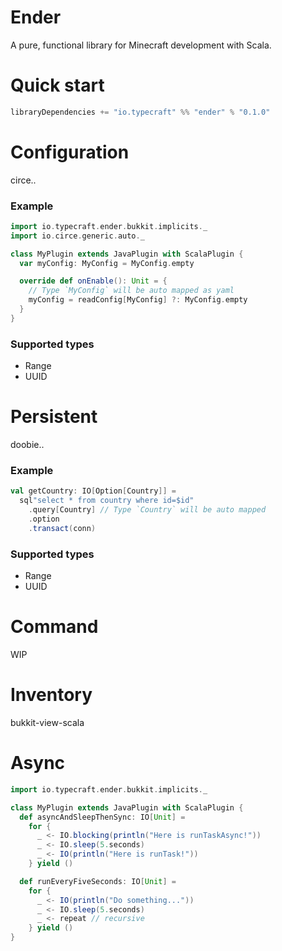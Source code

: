 # Ender

A pure, functional library for Minecraft development with Scala.

# Quick start

```sbt
libraryDependencies += "io.typecraft" %% "ender" % "0.1.0"

```

# Configuration

circe..

### Example

```scala
import io.typecraft.ender.bukkit.implicits._
import io.circe.generic.auto._

class MyPlugin extends JavaPlugin with ScalaPlugin {
  var myConfig: MyConfig = MyConfig.empty

  override def onEnable(): Unit = {
    // Type `MyConfig` will be auto mapped as yaml
    myConfig = readConfig[MyConfig] ?: MyConfig.empty
  }
}

```

### Supported types

- Range
- UUID

# Persistent

doobie..

### Example

```scala
val getCountry: IO[Option[Country]] =
  sql"select * from country where id=$id"
    .query[Country] // Type `Country` will be auto mapped
    .option
    .transact(conn)
```

### Supported types

- Range
- UUID

# Command

WIP

# Inventory

bukkit-view-scala

# Async

```scala
import io.typecraft.ender.bukkit.implicits._

class MyPlugin extends JavaPlugin with ScalaPlugin {
  def asyncAndSleepThenSync: IO[Unit] =
    for {
      _ <- IO.blocking(println("Here is runTaskAsync!"))
      _ <- IO.sleep(5.seconds)
      _ <- IO(println("Here is runTask!"))
    } yield ()

  def runEveryFiveSeconds: IO[Unit] =
    for {
      _ <- IO(println("Do something..."))
      _ <- IO.sleep(5.seconds)
      _ <- repeat // recursive
    } yield ()
}
```
